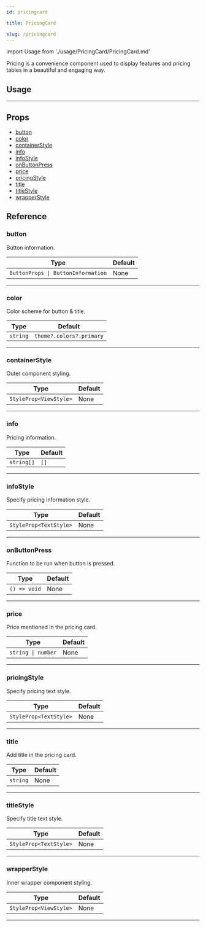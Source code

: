 ```yaml
---
id: pricingcard

title: PricingCard

slug: /pricingcard
---
```


import Usage from './usage/PricingCard/PricingCard.md'

Pricing is a convenience component used to display features and pricing tables in a beautiful and engaging way.

## Usage

<Usage />

---

## Props

- [button](#button)
- [color](#color)
- [containerStyle](#containerStyle)
- [info](#info)
- [infoStyle](#infoStyle)
- [onButtonPress](#onButtonPress)
- [price](#price)
- [pricingStyle](#pricingStyle)
- [title](#title)
- [titleStyle](#titleStyle)
- [wrapperStyle](#wrapperStyle)

## Reference

### button

Button information.

| Type                               | Default |
| ---------------------------------- | ------- |
| `ButtonProps \| ButtonInformation` | None    |

---

### color

Color scheme for button & title.

| Type     | Default                  |
| -------- | ------------------------ |
| `string` | `theme?.colors?.primary` |

---

### containerStyle

Outer component styling.

| Type                   | Default |
| ---------------------- | ------- |
| `StyleProp<ViewStyle>` | None    |

---

### info

Pricing information.

| Type       | Default |
| ---------- | ------- |
| `string[]` | `[]`    |

---

### infoStyle

Specify pricing information style.

| Type                   | Default |
| ---------------------- | ------- |
| `StyleProp<TextStyle>` | None    |

---

### onButtonPress

Function to be run when button is pressed.

| Type         | Default |
| ------------ | ------- |
| `() => void` | None    |

---

### price

Price mentioned in the pricing card.

| Type               | Default |
| ------------------ | ------- |
| `string \| number` | None    |

---

### pricingStyle

Specify pricing text style.

| Type                   | Default |
| ---------------------- | ------- |
| `StyleProp<TextStyle>` | None    |

---

### title

Add title in the pricing card.

| Type     | Default |
| -------- | ------- |
| `string` | None    |

---

### titleStyle

Specify title text style.

| Type                   | Default |
| ---------------------- | ------- |
| `StyleProp<TextStyle>` | None    |

---

### wrapperStyle

Inner wrapper component styling.

| Type                   | Default |
| ---------------------- | ------- |
| `StyleProp<ViewStyle>` | None    |

---
